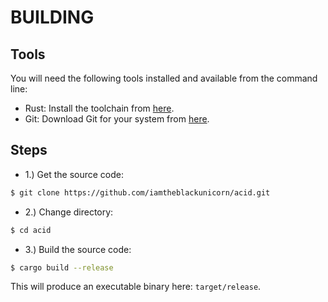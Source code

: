 # BUILDING

## Tools

You will need the following tools installed and available from the command line:

- Rust: Install the toolchain from [here](https://www.rust-lang.org/).
- Git: Download Git for your system from [here](https://git-scm.com/).

## Steps

- 1.) Get the source code:

```bash
$ git clone https://github.com/iamtheblackunicorn/acid.git
```

- 2.) Change directory:

```bash
$ cd acid
```

- 3.) Build the source code:

```bash
$ cargo build --release
```

This will produce an executable binary here: `target/release`.
